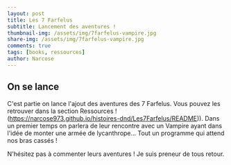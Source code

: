 ```yaml
---
layout: post
title: Les 7 Farfelus
subtitle: Lancement des aventures !
thumbnail-img: /assets/img/7farfelus-vampire.jpg
share-img: /assets/img/7farfelus-vampire.jpg
comments: true
tags: [books, ressources]
author: Narcose
---
```


## On se lance
C'est partie on lance l'ajout des aventures des 7 Farfelus. Vous pouvez les retrouver dans la section Ressources ! (https://narcose973.github.io/histoires-dnd/Les7Farfelus/README)). Dans un premier temps on parlera de leur rencontre avec un Vampire ayant dans l'idée de monter une armée de lycanthrope... Tout un programme qui attend nos bras cassés !

N'hésitez pas à commenter leurs aventures ! Je suis preneur de tous retour. 